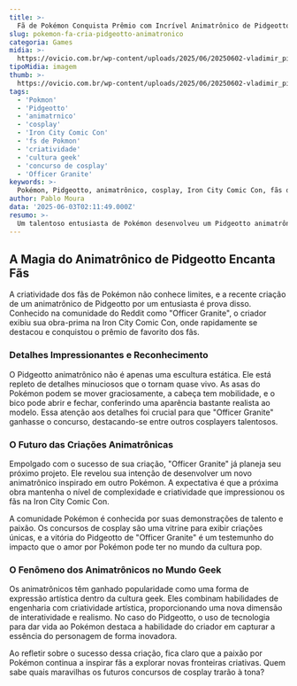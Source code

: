 ```yaml
---
title: >-
  Fã de Pokémon Conquista Prêmio com Incrível Animatrônico de Pidgeotto
slug: pokemon-fa-cria-pidgeotto-animatronico
categoria: Games
midia: >-
  https://ovicio.com.br/wp-content/uploads/2025/06/20250602-vladimir_pidgeotto.webp
tipoMidia: imagem
thumb: >-
  https://ovicio.com.br/wp-content/uploads/2025/06/20250602-vladimir_pidgeotto.webp
tags:
  - 'Pokmon'
  - 'Pidgeotto'
  - 'animatrnico'
  - 'cosplay'
  - 'Iron City Comic Con'
  - 'fs de Pokmon'
  - 'criatividade'
  - 'cultura geek'
  - 'concurso de cosplay'
  - 'Officer Granite'
keywords: >-
  Pokémon, Pidgeotto, animatrônico, cosplay, Iron City Comic Con, fãs de Pokémon, criatividade, cultura geek, concurso de cosplay, Officer Granite
author: Pablo Moura
data: '2025-06-03T02:11:49.000Z'
resumo: >-
  Um talentoso entusiasta de Pokémon desenvolveu um Pidgeotto animatrônico tão realista e detalhado que conquistou o prêmio de favorito dos fãs em um concurso de cosplay. A obra impressiona pela sua complexidade e movimento.
---
```


## A Magia do Animatrônico de Pidgeotto Encanta Fãs

A criatividade dos fãs de Pokémon não conhece limites, e a recente criação de um animatrônico de Pidgeotto por um entusiasta é prova disso. Conhecido na comunidade do Reddit como "Officer Granite", o criador exibiu sua obra-prima na Iron City Comic Con, onde rapidamente se destacou e conquistou o prêmio de favorito dos fãs.

### Detalhes Impressionantes e Reconhecimento

O Pidgeotto animatrônico não é apenas uma escultura estática. Ele está repleto de detalhes minuciosos que o tornam quase vivo. As asas do Pokémon podem se mover graciosamente, a cabeça tem mobilidade, e o bico pode abrir e fechar, conferindo uma aparência bastante realista ao modelo. Essa atenção aos detalhes foi crucial para que "Officer Granite" ganhasse o concurso, destacando-se entre outros cosplayers talentosos.

### O Futuro das Criações Animatrônicas

Empolgado com o sucesso de sua criação, "Officer Granite" já planeja seu próximo projeto. Ele revelou sua intenção de desenvolver um novo animatrônico inspirado em outro Pokémon. A expectativa é que a próxima obra mantenha o nível de complexidade e criatividade que impressionou os fãs na Iron City Comic Con.

A comunidade Pokémon é conhecida por suas demonstrações de talento e paixão. Os concursos de cosplay são uma vitrine para exibir criações únicas, e a vitória do Pidgeotto de "Officer Granite" é um testemunho do impacto que o amor por Pokémon pode ter no mundo da cultura pop.

### O Fenômeno dos Animatrônicos no Mundo Geek

Os animatrônicos têm ganhado popularidade como uma forma de expressão artística dentro da cultura geek. Eles combinam habilidades de engenharia com criatividade artística, proporcionando uma nova dimensão de interatividade e realismo. No caso do Pidgeotto, o uso de tecnologia para dar vida ao Pokémon destaca a habilidade do criador em capturar a essência do personagem de forma inovadora.

Ao refletir sobre o sucesso dessa criação, fica claro que a paixão por Pokémon continua a inspirar fãs a explorar novas fronteiras criativas. Quem sabe quais maravilhas os futuros concursos de cosplay trarão à tona?

